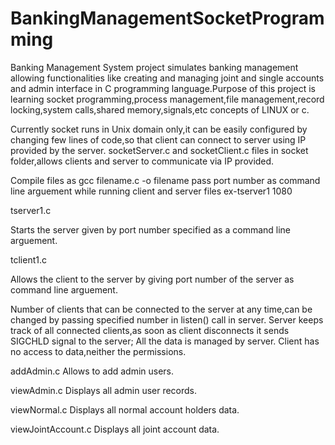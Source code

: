 # BankingManagementSocketProgramming
Banking Management System project simulates banking management allowing functionalities like creating and managing joint and single accounts and admin interface in C programming language.Purpose of this project is learning socket programming,process management,file management,record locking,system calls,shared memory,signals,etc concepts of LINUX or c.


Currently socket runs in Unix domain only,it can be easily configured by changing few lines of code,so that client can connect to server using IP provided by the server.
socketServer.c and socketClient.c files in socket folder,allows clients and server to communicate via IP provided.


Compile files as gcc filename.c -o filename
pass port number as command line arguement while running client and server files
ex-tserver1 1080

tserver1.c

Starts the server given by port number specified as a command line arguement.

tclient1.c

Allows the client to the server by giving port number of the server as command line arguement.

Number of clients that can be connected to the server at any time,can be changed by passing specified number in listen() call in server.
Server keeps track of all connected clients,as soon as client disconnects it sends SIGCHLD signal to the server;
All the data is managed by server.
Client has no access to data,neither the permissions.

addAdmin.c 
Allows to add admin users.

viewAdmin.c 
Displays all admin user records.

viewNormal.c
Displays all normal account holders data.

viewJointAccount.c
Displays all joint account data.
